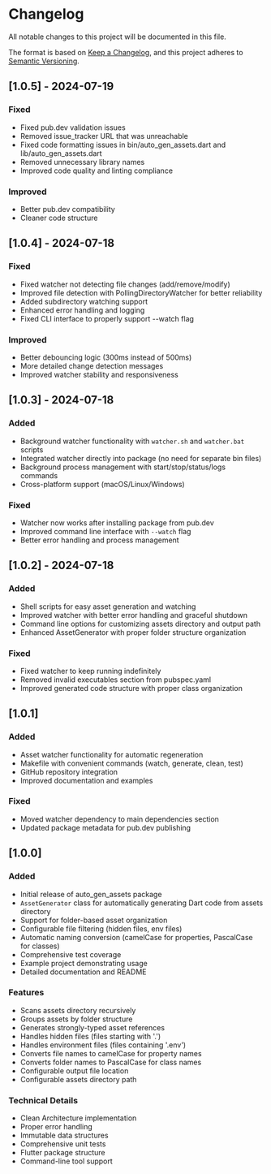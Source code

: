 # Changelog

All notable changes to this project will be documented in this file.

The format is based on [Keep a Changelog](https://keepachangelog.com/en/1.0.0/),
and this project adheres to [Semantic Versioning](https://semver.org/spec/v2.0.0.html).

## [1.0.5] - 2024-07-19

### Fixed
- Fixed pub.dev validation issues
- Removed issue_tracker URL that was unreachable
- Fixed code formatting issues in bin/auto_gen_assets.dart and lib/auto_gen_assets.dart
- Removed unnecessary library names
- Improved code quality and linting compliance

### Improved
- Better pub.dev compatibility
- Cleaner code structure

## [1.0.4] - 2024-07-18

### Fixed
- Fixed watcher not detecting file changes (add/remove/modify)
- Improved file detection with PollingDirectoryWatcher for better reliability
- Added subdirectory watching support
- Enhanced error handling and logging
- Fixed CLI interface to properly support --watch flag

### Improved
- Better debouncing logic (300ms instead of 500ms)
- More detailed change detection messages
- Improved watcher stability and responsiveness

## [1.0.3] - 2024-07-18

### Added
- Background watcher functionality with `watcher.sh` and `watcher.bat` scripts
- Integrated watcher directly into package (no need for separate bin files)
- Background process management with start/stop/status/logs commands
- Cross-platform support (macOS/Linux/Windows)

### Fixed
- Watcher now works after installing package from pub.dev
- Improved command line interface with `--watch` flag
- Better error handling and process management

## [1.0.2] - 2024-07-18

### Added
- Shell scripts for easy asset generation and watching
- Improved watcher with better error handling and graceful shutdown
- Command line options for customizing assets directory and output path
- Enhanced AssetGenerator with proper folder structure organization

### Fixed
- Fixed watcher to keep running indefinitely
- Removed invalid executables section from pubspec.yaml
- Improved generated code structure with proper class organization

## [1.0.1] 

### Added
- Asset watcher functionality for automatic regeneration
- Makefile with convenient commands (watch, generate, clean, test)
- GitHub repository integration
- Improved documentation and examples

### Fixed
- Moved watcher dependency to main dependencies section
- Updated package metadata for pub.dev publishing

## [1.0.0] 

### Added
- Initial release of auto_gen_assets package
- `AssetGenerator` class for automatically generating Dart code from assets directory
- Support for folder-based asset organization
- Configurable file filtering (hidden files, env files)
- Automatic naming conversion (camelCase for properties, PascalCase for classes)
- Comprehensive test coverage
- Example project demonstrating usage
- Detailed documentation and README

### Features
- Scans assets directory recursively
- Groups assets by folder structure
- Generates strongly-typed asset references
- Handles hidden files (files starting with '.')
- Handles environment files (files containing '.env')
- Converts file names to camelCase for property names
- Converts folder names to PascalCase for class names
- Configurable output file location
- Configurable assets directory path

### Technical Details
- Clean Architecture implementation
- Proper error handling
- Immutable data structures
- Comprehensive unit tests
- Flutter package structure
- Command-line tool support